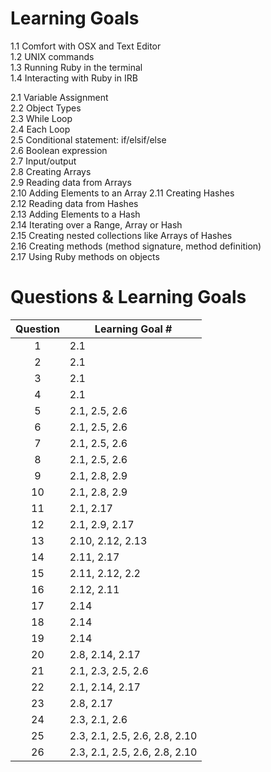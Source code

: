 # Learning Goals
1.1 Comfort with OSX and Text Editor  
1.2 UNIX commands  
1.3 Running Ruby in the terminal  
1.4 Interacting with Ruby in IRB  

2.1 Variable Assignment  
2.2 Object Types  
2.3 While Loop  
2.4 Each Loop  
2.5 Conditional statement: if/elsif/else  
2.6 Boolean expression  
2.7 Input/output  
2.8 Creating Arrays  
2.9 Reading data from Arrays  
2.10 Adding Elements to an Array
2.11 Creating Hashes  
2.12 Reading data from Hashes  
2.13 Adding Elements to a Hash  
2.14 Iterating over a Range, Array or Hash  
2.15 Creating nested collections like Arrays of Hashes  
2.16 Creating methods (method signature, method definition)  
2.17 Using Ruby methods on objects  

# Questions & Learning Goals
| Question | Learning Goal #|
|:--------:|-------------------
|     1    | 2.1            |
|     2    | 2.1            |
|     3    | 2.1            |
|     4    | 2.1            |
|     5    | 2.1, 2.5, 2.6  |
|     6    | 2.1, 2.5, 2.6  |
|     7    | 2.1, 2.5, 2.6  |
|     8    | 2.1, 2.5, 2.6  |
|     9    | 2.1, 2.8, 2.9  |
|     10   | 2.1, 2.8, 2.9  |
|     11   | 2.1, 2.17      |
|     12   | 2.1, 2.9, 2.17 |
|     13   | 2.10, 2.12, 2.13 |
|     14   | 2.11, 2.17     |
|     15   | 2.11, 2.12, 2.2|
|     16   | 2.12, 2.11     |
|     17   | 2.14           |
|     18   | 2.14           |
|     19   | 2.14           |
|     20   | 2.8, 2.14, 2.17|
|     21   | 2.1, 2.3, 2.5, 2.6|
|     22   | 2.1, 2.14, 2.17|
|     23   | 2.8, 2.17      |
|     24   | 2.3, 2.1, 2.6  |
|     25   | 2.3, 2.1, 2.5, 2.6, 2.8, 2.10|
|     26   | 2.3, 2.1, 2.5, 2.6, 2.8, 2.10|
